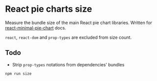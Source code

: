 # React pie charts size

Measure the bundle size of the main React pie chart libraries. Written for [react-minimal-pie-chart](https://github.com/toomuchdesign/react-minimal-pie-chart) docs.

`react`, `react-dom` and `prop-types` are excluded from size count.

## Todo

- Strip `prop-types` notations from dependencies' bundles

```
npm run size
```
